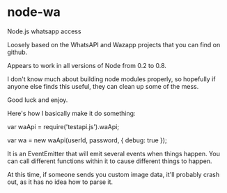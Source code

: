 node-wa
=======

Node.js whatsapp access

Loosely based on the WhatsAPI and Wazapp projects that you can find on github.

Appears to work in all versions of Node from 0.2 to 0.8.  

I don't know much about building node modules properly, so hopefully if anyone else finds this useful, they can
clean up some of the mess.  

Good luck and enjoy.

Here's how I basically make it do something:

var waApi = require('testapi.js').waApi;

var wa = new waApi(userId, password, { debug: true });

It is an EventEmitter that will emit several events when things happen.  You can call different functions within it to 
cause different things to happen.

At this time, if someone sends you custom image data, it'll probably crash out, as it has no idea how to parse it.

